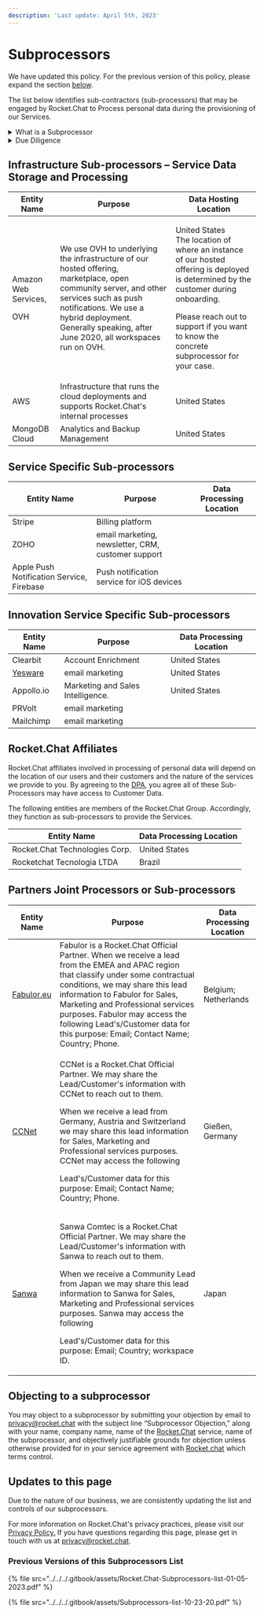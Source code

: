 ```yaml
---
description: 'Last update: April 5th, 2023'
---
```


# Subprocessors

We have updated this policy. For the previous version of this policy, please expand the section [below](subprocessors.md#previous-versions-of-this-subprocessors-list).

The list below identifies sub-contractors (sub-processors) that may be engaged by Rocket.Chat to Process personal data during the provisioning of our Services.

<details>

<summary>What is a Subprocessor</summary>

A sub-processor is a third-party data processor engaged by Rocket.Chat, including entities from within the Rocket.Chat Group, who has or potentially will have access to or process Service Data (which may contain Personal Data). Rocket.Chat engages different types of sub-processors to perform various functions as explained in the tables below.

</details>

<details>

<summary>Due Diligence</summary>

Rocket.Chat undertakes to use a commercially reasonable selection process by which it evaluates the security, privacy, and confidentiality practices of proposed sub-processors that will or may have access to or otherwise process Service Data.

</details>

## Infrastructure Sub-processors – Service Data Storage and Processing

| Entity Name                           | Purpose                                                                                                                                                                                                                                            | Data Hosting Location                                                                                                                                                                                                                        |
| ------------------------------------- | -------------------------------------------------------------------------------------------------------------------------------------------------------------------------------------------------------------------------------------------------- | -------------------------------------------------------------------------------------------------------------------------------------------------------------------------------------------------------------------------------------------- |
| <p>Amazon Web Services,</p><p>OVH</p> | We use OVH to underlying the infrastructure of our hosted offering, marketplace, open community server, and other services such as push notifications. We use a hybrid deployment. Generally speaking, after June 2020, all workspaces run on OVH. | <p>United States<br>The location of where an instance of our hosted offering is deployed is determined by the customer during onboarding.</p><p>Please reach out to support if you want to know the concrete subprocessor for your case.</p> |
| AWS                                   | Infrastructure that runs the cloud deployments and supports Rocket.Chat's internal processes                                                                                                                                                       | United States                                                                                                                                                                                                                                |
| MongoDB Cloud                         | Analytics and Backup Management                                                                                                                                                                                                                    | United States                                                                                                                                                                                                                                |

## Service Specific Sub-processors

| Entity Name                               | Purpose                                            | Data Processing Location |
| ----------------------------------------- | -------------------------------------------------- | ------------------------ |
| Stripe                                    | Billing platform                                   |                          |
| ZOHO                                      | email marketing, newsletter, CRM, customer support |                          |
| Apple Push Notification Service, Firebase | Push notification service for iOS devices          |                          |

## Innovation Service Specific Sub-processors

| Entity Name                         | Purpose                           | Data Processing Location |
| ----------------------------------- | --------------------------------- | ------------------------ |
| Clearbit                            | Account Enrichment                | United States            |
| [Yesware](https://www.yesware.com/) | email marketing                   | United States            |
| Appollo.io                          | Marketing and Sales Intelligence. | United States            |
| PRVolt                              | email marketing                   |                          |
| Mailchimp                           | email marketing                   |                          |

## Rocket.Chat Affiliates

Rocket.Chat affiliates involved in processing of personal data will depend on the location of our users and their customers and the nature of the services we provide to you. By agreeing to the [DPA](https://docs.rocket.chat/privacy-and-security/data-processing-agreement), you agree all of these Sub-Processors may have access to Customer Data.&#x20;

The following entities are members of the Rocket.Chat Group. Accordingly, they function as sub-processors to provide the Services.

| Entity Name                    | Data Processing Location |
| ------------------------------ | ------------------------ |
| Rocket.Chat Technologies Corp. | United States            |
| Rocketchat Tecnologia LTDA     | Brazil                   |

## Partners Joint Processors or Sub-processors&#x20;

| Entity Name                                          | Purpose                                                                                                                                                                                                                                                                                                                                                                                                          | Data Processing Location |
| ---------------------------------------------------- | ---------------------------------------------------------------------------------------------------------------------------------------------------------------------------------------------------------------------------------------------------------------------------------------------------------------------------------------------------------------------------------------------------------------- | ------------------------ |
| [Fabulor.eu](https://fabulor.eu/en/support/contact/) | Fabulor is a Rocket.Chat Official Partner. When we receive a lead from the EMEA and APAC region that classify under some contractual conditions, we may share this lead information to Fabulor for Sales, Marketing and Professional services purposes. Fabulor may access the following Lead's/Customer data for this purpose: Email; Contact Name; Country; Phone.                                             | Belgium; Netherlands     |
| [CCNet](https://www.ccnet.de/en/)                    | <p>CCNet is a Rocket.Chat Official Partner. We may share the Lead/Customer's information with CCNet to reach out to them. </p><p>When we receive a lead from Germany, Austria and Switzerland we may share this lead information for Sales, Marketing and Professional services purposes. CCNet may access the following </p><p>Lead's/Customer data for this purpose: Email; Contact Name; Country; Phone. </p> | Gießen, Germany          |
| [Sanwa](https://www.sct.co.jp/english/)              | <p>Sanwa Comtec is a Rocket.Chat Official Partner. We may share the Lead/Customer's information with Sanwa to reach out to them. </p><p>When we receive a Community Lead from Japan we may share this lead information to Sanwa for Sales, Marketing and Professional services purposes. Sanwa may access the following </p><p>Lead's/Customer data for this purpose: Email; Country; workspace ID. </p>         | Japan                    |

## **Objecting to a subprocessor**

You may object to a subprocessor by submitting your objection by email to [privacy@rocket.chat](mailto:privacy@rocket.chat.com) with the subject line “Subprocessor Objection," along with your name, company name, name of the [Rocket.Chat](http://rocket.chat) service, name of the subprocessor, and objectively justifiable grounds for objection unless otherwise provided for in your service agreement with [Rocket.chat](http://rocket.chat) which terms control.

## Updates to this page

Due to the nature of our business, we are consistently updating the list and controls of our subprocessors.

For more information on Rocket.Chat's privacy practices, please visit our [Privacy Policy.](https://docs.rocket.chat/privacy-and-security/privacy-policies/privacy) If you have questions regarding this page, please get in touch with us at privacy@rocket.chat.&#x20;

### Previous Versions of this Subprocessors List

{% file src="../../../.gitbook/assets/Rocket.Chat-Subprocessors-list-01-05-2023.pdf" %}

{% file src="../../../.gitbook/assets/Subprocessors-list-10-23-20.pdf" %}
